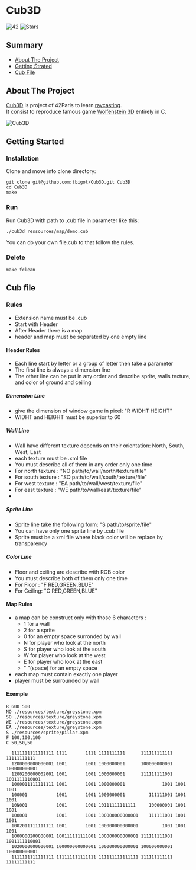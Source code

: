 # Cub3D
![42](https://img.shields.io/static/v1?label=&labelColor=000000e&logo=42&message=project&color=000000&style=flate)
![Stars](https://img.shields.io/github/stars/tayschee/Cub3D?style=social)

## Summary
- [About The Project](#about-the-project)
- [Getting Strated](#getting-started)
- [Cub File](#cub-file)
## About The Project
[Cub3D](https://cdn.intra.42.fr/pdf/pdf/47636/fr.subject.pdf) is project of 42Paris to learn [raycasting](https://fr.wikipedia.org/wiki/Raycasting#:~:text=Le%20raycasting%20est%20une%20technique,par%20une%20carte%20graphique%20d%C3%A9di%C3%A9e.). \
It consist to reproduce famous game [Wolfenstein 3D](http://wolf3d.atw.hu/) entirely in C.

![Cub3D](image.png)

## Getting Started
### Installation
Clone and move into clone directory:
```
git clone git@github.com:tbigot/Cub3D.git Cub3D
cd Cub3D
make
```
### Run
Run Cub3D with path to .cub file in parameter like this:
```
./cub3d ressources/map/demo.cub
```
You can do your own file.cub to that follow the rules.

### Delete
```
make fclean
```

## Cub file

### Rules
- Extension name must be .cub
- Start with Header
- After Header there is a map
- header and map must be separated by one empty line
#### Header Rules
- Each line start by letter or a group of letter then take a parameter
- The first line is always a dimension line
- The other line can be put in any order and describe sprite, walls texture, and color of ground and ceiling
##### Dimension Line
- give the dimension of window game in pixel: "R WIDHT HEIGHT"
- WIDHT and HEIGHT must be superior to 60
##### Wall Line
- Wall have different texture depends on their orientation: North, South, West, East
- each texture must be .xml file
- You must describe all of them in any order only one time
- For north texture : "NO path/to/wall/north/texture/file"
- For south texture : "SO path/to/wall/south/texture/file"
- For west texture : "EA path/to/wall/west/texture/file"
- For east texture : "WE path/to/wall/east/texture/file"
- 
##### Sprite Line
- Sprite line take the following form: "S path/to/sprite/file"
- You can have only one sprite line by .cub file
- Sprite must be a xml file where black color will be replace by transparency

##### Color Line
- Floor and ceiling are describe with RGB color
- You must describe both of them only one time
- For Floor : "F RED,GREEN,BLUE"
- For Ceiling: "C RED,GREEN,BLUE"


#### Map Rules
- a map can be construct only with those 6 characters :
  - 1 for a wall
  - 2 for a sprite
  - 0 for an empty space surronded by wall 
  - N for player who look at the north
  - S for player who look at the south
  - W for player who look at the west
  - E for player who look at the east
  - " "(space) for an empty space
- each map must contain exactly one player
- player must be surrounded by wall

#### Exemple

```
R 600 500
NO ./resources/texture/greystone.xpm
SO ./resources/texture/greystone.xpm
WE ./resources/texture/greystone.xpm
EA ./resources/texture/greystone.xpm
S ./resources/sprite/pillar.xpm
F 100,100,100
C 50,50,50

  1111111111111111 1111       1111 1111111111      111111111111 11111111111
  1200000000000001 1001       1001 1000000001      100000000001 100000000001
  1200200000002001 1001       1001 1000000001      111111111001 1001111110001
  1000011111111111 1001       1001 1000000001              1001 1001     1001
  100001           1001       1001 1000000001         111111001 1001     1001
  10N001           1001       1001 10111111111111     100000001 1001     1001
  100001           1001       1001 100000000000001    111111001 1001     1001
  1002011111111111 1001       1001 100000000000001         1001 1001     1001      
  1000000200000001 100111111111001 100000000000001 111111111001 1001111110001
  1020000000000001 100000000000001 100000000000001 100000000001 100000000001
  1111111111111111 111111111111111 111111111111111 111111111111 11111111111
```
